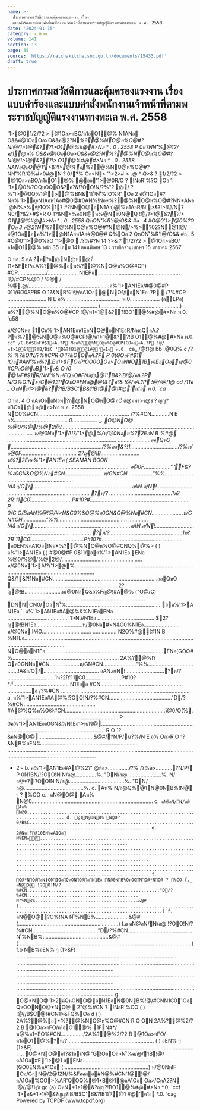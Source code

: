 ```yaml
---
name: >-
  ประกาศกรมสวัสดิการและคุ้มครองแรงงาน เรื่อง
  แบบคำร้องและแบบคำสั่งพนักงานเจ้าหน้าที่ตามพระราชบัญญัติแรงงานทางทะเล พ.ศ. 2558
date: '2024-01-15'
category: ง พิเศษ
volume: 141
section: 13
page: 35
source: 'https://ratchakitcha.soc.go.th/documents/15433.pdf'
draft: true
---
```


# ประกาศกรมสวัสดิการและคุ้มครองแรงงาน เรื่อง แบบคำร้องและแบบคำสั่งพนักงานเจ้าหน้าที่ตามพระราชบัญญัติแรงงานทางทะเล พ.ศ. 2558

'1>@01/2/?2 > @1Oล>คBO/ค1อO1@% N1ANอ O&&คํ@1OอOล>O&&คํ@2?N*%?@%NO@ห%O@#?N!@/*1>1@&??!>O1@%#@#>Nล * . 0 . 2558 P 0#?NN'็%@12/ค/1ํ@ห% O&&คํ@1OอOล>O&&คํ@2?N*%?@%NO@ห%O@#?N!@/*1>1@&??!> O1@%#@#>Nล * . 0 . 2558 N*ANอQหO@1'>&?!>@%อ*%?@%NO@ห%O@#?NN'็%R'Q%#>0#@N ? 0/?% Oล>N> '1>2>#$>.@*Q%@1&?ค?&QOห/@0 อ@0?0อํ@%@!@/ค/@/Q%/@!1@ _^ OหN*1>1@&??!>1>N&?0&&1>ห@11@@1O(N% > % * . 0 . ^a_` @NOORN*>N/N!>/P 0*1>1@&??!>1>N&?0&&1>ห@11@@1O(N% > % ( &?&#?N a ) * . 0 . ^a`a อ$>& ? 1/2/?2 > @1Oล>คBO/ค1อO1@% @ออ'1>@0R/O ? !NอR'%?O Oอ 1 '1>@0%?OQหOQO&?ค?&!?OO!N/?%"? @/ ? %'1>@0Q%1@>@%BN&1@N'็%!O%R' Oอ 2 คํ@1Oอ#?Nค%'1>ํ@N1Aอห1Aอ#@0@#0AN%!Nอ*%?@%NO@ห%O@#?NN*ANอ ํ @N%>%@1Q%1? #?NNO@อN1Aอ)่@)ื%ห1AอR/N'>&?!>!@/N?N0/?&2>#$>R O 1?&N>%อ0N@ห%@Nอ0N@Q !@/*1>1@&??!> O1@%#@#>Nล * . 0 . 2558 QหON'็%R'!@/O&& #ล . 4 #O@0'1>@0%?O Oอ 3 คํ@2?N*%?@%NO@ห%O@#?N@N/>%>?02?N@1!@/คํ@1Oออค%'1>ํ@N1Aอห1Aอ#@0@# Q%Oอ 2 QหON'็%R'!@/O&& #ล . 5 #O@0'1>@0%?O '1>@0  /?%#?N 14 $?%/@ค/ * . 0 . ^abb P2.@ N?01!>%>1@ (CO!1/1@@11>#1/O1@% 1?1@1@@1O#% อ$>& ? 1/2/?2 > @1Oล>คBO/ค1อO1@% หน้า 35 เลม 141 ตอนพิเศษ 13 ง ราชกิจจานุเบกษา 15 มกราคม 2567

O ทล. 5 คA.?่พ?ก@N้@ห้@ที่ (1>&FEPอ.A%?@%อพ%?@%NO@ห%O@#CP) #CP.................../.................... N1EPอ ...................................................... !@/#CP%@0 / %@ / %@.@/......................................................ค%'1>AN1Eอ/#@0@#P 0$11/ R O 0EP%คA1Oอ!Nอพ%?@%NO@ห%O@#CP N/EPอ/?%#CP.....................N E อ%........................พ.0. ................................................... /N@............................................................................................................................. ..................................................... ...................................................................................................................................................................................... 1. พ%?@%NO@ห%O@#CP .อ&./%OอN#O1BOลO/ '1@/N@ (OอN#O1Bอ?%N'็%.@1>.Aค?) ...................................................................................................................................................................................... ...................................................................................................................................................................................... `. พ1>1@&??!BO1@%#@#>Nล พ.0. `c58 /@!1@......................(Oอห/@0#CPอO@อB) ...................................................................................................................................................................................... ...................................................................................................................................................................................... 3. พ%?@%NO@ห%O@#CP พB@1@พ0@%หล?@%OลO/พBNค1@>ห์R O /N@ (OอพB@1@Oล>Oอ.%?&.%F% Q%@1QO F ลพB%BOล>Oอ/B%B?0) .................................................................................................................................. ...................................................................................................................................................................................... ...................................................................................................................................................................................... อ@0?0อA%@!@/ค/@/Q%/@!1@ 95 (3) OหNพ1>1@&??!BO1@%#@#>Nล พ.0. `c58 พ%?@%NO@ห%O@#CPD/CคA.?P/N@ (1>&FOอค/@/ห%DPOอค/@/Q ) . QหO...............................................................................................................................NO@อN1Eอ N@0NB%.......................................................................................................................................................................... A%/%...........................................&@# (.....................................................) พ1Oอ/ อN&CQ0Q%1>ห/N@N/ล@(B %? 1Oอ0ล>.B&หO@!Nอ'ีON(GO1Oอ.@0Q%........../?% %?&O!N/?%#CP#1@&ห1Eอ"Eอ/N@R O #1@&คA.?P  ................................................. . ค%'1>AN1EอR/N/C.B#$BR O 1?&NB%!@/คA1Oอ@NO@อN1Eอ .?P  /?%#CP .......................... N E อ% .................................... พ.0. .................. (ลEPอ) ............................................................ (.....................................................) พ%?@%NO@ห%O@#CP !@/พ1>1@&??!BO1@%#@#>Nล พ.0. `c58

ห/@0Nหตุ 1Cค%'1>AN1Eอห1EอNO@อN1EอR/NพอQคA.?Pพ%?@%NO@ห%O@#CP!@/พ1>1@&??!B O1@%#@#>Nล พ.0. `cc^ /C.B#$BอF#$1์คA.?P!Nอพ%?@%NO@ห%O@#CP(GOออคA.?P !@/พ1>1@&??!B/B$C 'B&?!B1@@1#@'ค1อ พ.0. `ca_ /@!1@ bb .@0Q% _c /?% %?&O!N/?%#CPR O 1?&OOคA.?P P 0(GOอF#$1์ !Oอ#AN'็%ห%?.Eอ1>&FOอP!OO0OOล>OอN#O1Bห1EอOอห/@0#CPอO@อB'1>อ& O /0 @1อF#$1์R/NN'็%Nห!FQหO#FNล@@1'B&?!B!@/คA.?P N/O%O!N>/C@1.?PQหO#FNล@@1&?ค?& !@/คA.?P !@//@!1@ cd /11ค _ OหNพ1>1@&??!B/B$C'B&?!B1@@1#@'ค1อ พ.0. `ca_

O ทล. 4 O คAรOอตNอพ?ก@NO@หO@ทC่ ต@มพร>ร@ช ? ญญ?ตBOร@ท@ท>Nล พ.ศ. 2558 NC0%#CN............................................................. /?%#CN............N E อ%...................................*.0. ............... _. O@*NO@ %@0/%@/%@2@/.................................................................................................... ..... ห/@0Nล'1>A!?/'1>@%/ห/@0Nลห%?2EอN B %#@ ......................................................................... ..................... ออQหO ............................................................./?%ออ&?!1................................/?%ห/ อ@0F........................... ......... 2?ญ@!B.......................... ห%?2Eอค%'1>AN1Eอ ( SEAMAN BOOK )................................................................. .............. อ@0F..................'ี 'ัF&?%อ0GN&O@%Nล#CN..........................ห/GN#CN................."%%................................................. ............. !A&ล/O/..................................................................อAN.อ/N!.................................................................. ............. ?ห/? ..........................................1ห?2R'11C0์............................P#10?*#์..................................................... ............. P 0/C.G/BลAN%@!@/#>N&C0%&O@%อ0GN&O@%Nล#CN.....................ห/GN#CN................"%%.............................................. ............. !A&ล/O/.................................................................อAN.อ/N!.................................................................... ............. ?ห/? ................................................1ห?2R'11C0์....................................P#10?*#์........................................ ............. อ0EN%คA1Oอ!Nอ*%?@%NO@ห%O@#CNQ%@%> ( ) ค%'1>AN1Eอ ( ) #@0@#P 0$11/อค%'1>AN1Eอ ENอ %@0/%@/%@2@/................................................ ..... ห/@0Nล'1>A!?/'1>@%........................................................................................................................... ............. Q&/1&?!1Nล#CN......................................................................ออQหO ......................................................... ............. 2?ญ@!B.........................ห/@0NลQ&อ%Fญ@!#A@% ("O@/C) .............................................................................. ............. DNNCN0/OอN'็%................................................................อค%'1>AN1Eอ `. ค%'1>AN1Eอ#A@%&%N1EอENอ .........................................'1>N.#N1Eอ ...................................... $2?ญ@!BN1Eอ...............................ห/@0Nล#>N&C0%N1Eอ........................ ห/@0Nล IMO......................... ....... ..... .......... N2O%#@@1N B %N1Eอ........................................................................................................................................................ NO@อN1Eอ...............................................................................ENอ(GOO#%....................................................................... 2A%?@%!?Oอ0GNNล#CN....................ห/GN#CN......................"%%.....................................!A&ล/O/..................................... อAN.อ/N!..........................?ห/? ................................1ห?2R'11C0์........................P#10?*#์..................................... N1Eออ #CN ...................................................... ................อ /?%#CN ............ .............................................. .......................... a. ค%'1>AN1Eอ#A@%!?OO!N/?%#CN.........................................."D/?%#CN......................................... ...... #A@%Q%ห%O@#CN...................................................................)่@0/O(%................................................................. ......... P 0ค%'1>AN1Eออ0GN&%N1Eอ1>ห/N@............................................................................................................................... R O 1?&คN@O@.....................................&@#/?N/P///?%/N E อ% Oล>R O 1?&NB%อEN%....................................................... ......... .......................................................................................................................................................................................

- 2 - b. ค%'1>AN1Eอ#A@%2?' @ห์ล>............../?% /?%ล>...........?N/P/ P 0N1BN/!?OO!N N/ล@..............%. "DN/ล@.......................%. N/ล@*?!?OO!N N/ล@.....................................%. "DN/ล@........................................%. c. Aห% N/ล@Q%@1N@0NB%!N@ ๆ ? %CO c._ คN@O@ Aห% N@0................................................................................. c.` คN@ลN/N/ล@ Aห% N@0................................................................................. d. @1N@0NB% N@0P 0/B$C................................................................................................................ e. 2@Nห!F@10EN%คA1Oอ N%ENอ@.................................................................................................... ........................................................................................................................................................................................ .............................................................................................................................................................................. ......... f. O@*NO@อN1C01OอQหONO@อN1Eอ N@0NB%QหOONO@*NO@ ? %CO f._ คN@O@ !?OO!N/?%#CN.................................................."D/?%#CN.......................................... N'็%NB%.......................................&@# (.........................................................................................................................) f.` คN@O@?O%!NA N'็%NB%......................&@# (...................................................................) f.a คN@ลN/N/ล@ !?OO!N/?%#CN............................................"D/?%#CN........................................ .. N'็%NB%............................................&@# (....................................................................................................................) f.b NB%อEN% ๆ (1>&F) ............................................................................................................ ........................................................................................................................................................................................ ........................................................................................................................................................................................ ........................................................................................................................................................................................ g. O@*NO@'1>2ค์QหONO@อN1EอN@0NB%!@/#CNN1C01OอQหOONO@*NO@  2"@%#CN ? !NอR'%CO ( ) !@//B$C@1#CN1>&FQ%Oอ d ( ) 2A%?@%อ*%?@%NO@ห%O@#CN R O ON 2A%?@%2/?2 B @1Oล>คFO/ค1อO1@% 1FN#*/ห@%ค1*EO%#CN.............../2A%?@%2/?2 B @1Oล>คFO/ค1อO1@%?ห/? ......................................................... ( ) อEN% ๆ (1>&F)............................................................................................................. ... O@*NO@อ1?&1อ/N@"G!OอOล>N'็%ค/@/1B!@/คA1Oอ#F'1>@1 ลENอ...........................................................(GO0EN%คA1Oอ (.........................................................) ห/@0Nห!F Oอ/GลN@/2@12N/%&Fคคลอ#N@%#CN'1@!@/คA1Oอ%CO>%AR'QOQ%@1*B@1@คA1Oอ Oล>/CคA2?N !@//@!1@ gc (a) OหN*1>1@&?ญญ?!BO1@%#@#>Nล *.0. `ccf '1>อ&*1>1@&?ญญ?!B/B$C'B&?!B1@@1 #@'ค1อ *.0. `cag Powered by TCPDF (www.tcpdf.org)
